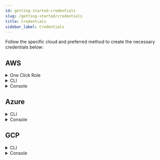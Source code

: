 ```yaml
---
id: getting-started-credentials
slug: /getting-started/credentials
title: Credentials
sidebar_label: Credentials
---
```


Follow the specific cloud and preferred method to create the necessary credentials below:

## AWS

<details>
<summary>One Click Role</summary>

</details>

<details>
<summary>CLI</summary>

### How Massdriver uses your role

To keep your environment secure, Massdriver uses a role with a trust policy to access your AWS account for provisioning and monitoring of your infrastructure. The account that assumes this role is private and has no access from the public internet.

### Create a role with a trust policy

Run the following command with the [AWS CLI](https://docs.aws.amazon.com/cli/latest/userguide/getting-started-install.html). Fill in the `{{ROLE NAME}}`. Save it for importing the role in to Massdriver.

```bash
aws iam create-role --role-name={{ROLE_NAME}} --description="Massdriver Cloud Provisioning Role" --assume-role-policy-document='{"Version":"2012-10-17","Statement":[{"Sid":"MassdriverCloudProvisioner","Effect":"Allow","Principal":{"AWS":["308878630280"]},"Action":"sts:AssumeRole","Condition":{"StringEquals":{ "sts:ExternalId":"{{EXTERNAL_ID}}"}}}]}'
```

### Assign the role administrator privileges

Fill in the role name used above and run this command to give Massdriver administrator privileges.

```bash
aws iam attach-role-policy --role-name={{ROLE_NAME}} --policy-arn arn:aws:iam::aws:policy/AdministratorAccess
```

## Import role to Massdriver

In the form to the left, name the credential as your AWS account for use within Massdriver and fill in both the aws arn as `arn:aws:iam::YOUR_AWS_ACCOUNT_ID:role/{{ROLE_NAME}}` and the external ID. Click submit and head to the projects page to start building your infrastructure.

</details>

<details>

<summary>Console</summary>

### How Massdriver uses your role

To keep your environment secure, Massdriver uses a role with a trust policy to access your AWS account for provisioning and monitoring of your infrastructure. The account that assumes this role is private and has no access from the public internet.

### Create a role

1. Sign in to the [AWS Management Console](https://aws.amazon.com/console/)
2. In the search bar, type `IAM` and select the IAM service
3. In the left-hand menu, select `Roles`
4. Click `Create role`

![roles](/img/aws-select-roles.png)

5. Select `Another AWS account` for the role type

![roles](/img/aws-another-account.png)

6. For the account ID enter `308878630280`. This is the Massdriver account which contains the role that will use the one you are creating now
7. Check the Require external ID box and enter `{{EXTERNAL_ID}}`.

<div id="external-id">`{{EXTERNAL_ID}}`</div>

<script>
  fetch('https://www.uuidgenerator.net/api/version4')
    .then(response => response.text())
    .then(uuid => {
      const placeholder = '{{EXTERNAL_ID}}';
      document.getElementById('external-id').innerHTML = document.getElementById('external-id').innerHTML.replace(placeholder, uuid);
    })
    .catch(error => {
      document.getElementById('external-id').textContent = 'Failed to fetch UUID';
      console.error('Error fetching UUID:', error);
    });
</script>

8. Make sure that the Require MFA option is unchecked

![roles](/img/aws-settings.png)

9. Click "Next: Permissions"
10. Select the `AdministratorAccess` policy

![roles](/img/aws-policy.png)

11. Select `Next: Tags`
12. Add a tag with the key `massdriver`

![roles](/docs/getting_started/img/aws-tags.png)

13. Add a name and a description to the role. Save the role name for entry in to the form to the left

![roles](/img/aws-review.png)

14. In Massdriver, name the credential as your AWS account
15. Paste the AWS arn for the role in the appropriate field with the format:

```bash
arn:aws:iam::YOUR_AWS_ACCOUNT_ID:role/ROLE_NAME
```

16. If you haven't already paste your external ID in to the appropriate field
17. Submit the role to Massdriver and head to the [projects page](/projects) to begin provisioning infrastruture.

</details>

## Azure

<details>
<summary>CLI</summary>

### Install Azure CLI

To get started, you'll need the [Azure CLI](https://learn.microsoft.com/en-us/cli/azure/install-azure-cli) installed locally on your machine. The Azure Cloud Shell available in the Azure Portal does **not** have the ability to grant the service principal the required permissions.

2. Obtain your **subscription ID**

Paste this script into the command-line to list your subscriptions:

```bash
az account list --output table
```

Copy the value of the `SubscriptionId` and `TenantId` you want to use and paste it into Massdriver under **Subscription ID** and **Tenant ID**, and also store the `SubscriptionId` for the next step.

3. Paste this script in the command-line to create an Azure service principal, and replace `<mySubscriptionID>` with the subscription ID you copied from the last step:

```bash
az ad sp create-for-rbac --name massdriver-service-principal \
                         --role owner \
                         --scopes /subscriptions/<mySubscriptionID>
```

4. Copy the following attributes and paste them into Massdriver:

- appId &rarr; **Client ID**
- password &rarr; **Client Secret**

Once finished, click the **Submit** button in Massdriver to create your credential.

</details>

<details>
<summary>Console</summary>

### Registering the service principal app in Azure AD

1. Sign into your Azure account through the [Azure portal](https://portal.azure.com/)
2. Search for and select **Microsoft Entra ID**
3. Select **App registration**
4. Select **New registration**

![Massdriver example 1](/img/azure-spcreate1.png "Massdriver example 1")

5. Name your application: `massdriver-service-principal`
6. Select **Accounts in this organization directory only**
7. Leave **Redirect URI** blank

![Massdriver example 2](/img/azure-spcreate2.png "Massdriver example 2")

8. Click **Register**
9. On the Overview menu, copy the following values and paste them into Massdriver:

- Application (client) ID &rarr; **Client ID**
- Directory (tenant) ID &rarr; **Tenant ID**

![Massdriver example 3](/img/azure-spcreate3.png "Massdriver example 3")

10. Select **Certificates & secrets** on the left
11. Select **New client secret**
12. Set the description to `platform`, set expiration date, and click **Add**

![Massdriver example 4](/img/azurespcreate4.png "Massdriver example 4")

1. Copy the **Value** password and paste into Massdriver under **Client Secret**. <span style="color:red">**Do not use the Secret ID**</span>.

![Massdriver example 5](/img/azure-spcreate6.png "Massdriver example 5")

### Assign subscription Owner the service principal

1. In the Azure portal, search for and select **Subscription**
2. Select the subscription you want to use in Massdriver
3. In the Overview menu, copy your **Subscription ID** and paste it into Massdriver under **Subscription ID**
4. Select **Access control (IAM)**
5. Select **Add** > **Add role assignment**
6. Select **Privileged Administrator Roles** tab and then the **Owner** role and click **Next**
7. Select **Select members**, search for `massdriver-service-principal`, click on the service principal, and then click **Select** at the bottom, then **Next**
8. Select **Allow user to assign all roles except privileged administrator roles** and click **Next** then **Review + assign** twice to finish.

### Adding the Azure service principal to your Massdriver organization

1. In Massdriver, click on the menu on the top left and expand **Organization Settings**
2. Click **Configure Credentials**
3. Select **Azure Service Principal**
4. Set the credential name to your subscription name
5. Fill in the fields as guided below:

- Client ID (appId in Azure CLI)
- Client Secret (service principal password)
- Subscription ID
- Tenant ID (tenant in Azure CLI)

</details>

## GCP

<details>
<summary>CLI</summary>

</details>

<details>
<summary>Console</summary>

</details>
